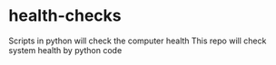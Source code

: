 # health-checks
Scripts in python will check the computer health
This repo will check system health by python code